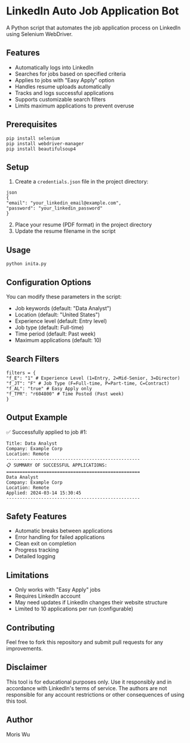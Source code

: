# LinkedIn Auto Job Application Bot

A Python script that automates the job application process on LinkedIn using Selenium WebDriver.

## Features
- Automatically logs into LinkedIn
- Searches for jobs based on specified criteria
- Applies to jobs with "Easy Apply" option
- Handles resume uploads automatically
- Tracks and logs successful applications
- Supports customizable search filters
- Limits maximum applications to prevent overuse

## Prerequisites
```
pip install selenium
pip install webdriver-manager
pip install beautifulsoup4
```

## Setup
1. Create a `credentials.json` file in the project directory:
```
json
{
"email": "your_linkedin_email@example.com",
"password": "your_linkedin_password"
}
```
2. Place your resume (PDF format) in the project directory
3. Update the resume filename in the script 

## Usage
```
python inita.py
```
## Configuration Options
You can modify these parameters in the script:
- Job keywords (default: "Data Analyst")
- Location (default: "United States")
- Experience level (default: Entry level)
- Job type (default: Full-time)
- Time period (default: Past week)
- Maximum applications (default: 10)

## Search Filters
```
filters = {
"f_E": "1" # Experience Level (1=Entry, 2=Mid-Senior, 3=Director)
"f_JT": "F" # Job Type (F=Full-time, P=Part-time, C=Contract)
"f_AL": "true" # Easy Apply only
"f_TPR": "r604800" # Time Posted (Past week)
}
```
## Output Example
✅ Successfully applied to job #1:
```
Title: Data Analyst
Company: Example Corp
Location: Remote
--------------------------------------------------
📋 SUMMARY OF SUCCESSFUL APPLICATIONS:
==================================================
Data Analyst
Company: Example Corp
Location: Remote
Applied: 2024-03-14 15:30:45
--------------------------------------------------
```
## Safety Features
- Automatic breaks between applications
- Error handling for failed applications
- Clean exit on completion
- Progress tracking
- Detailed logging

## Limitations
- Only works with "Easy Apply" jobs
- Requires LinkedIn account
- May need updates if LinkedIn changes their website structure
- Limited to 10 applications per run (configurable)

## Contributing
Feel free to fork this repository and submit pull requests for any improvements.

## Disclaimer
This tool is for educational purposes only. Use it responsibly and in accordance with LinkedIn's terms of service. The authors are not responsible for any account restrictions or other consequences of using this tool.

## Author
Moris Wu
